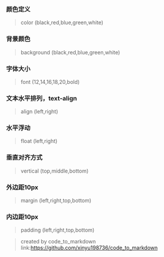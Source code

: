 
### 颜色定义
> color (black,red,blue,green,white)

### 背景颜色
> background (black,red,blue,green,white)

### 字体大小
> font (12,14,16,18,20,bold)

### 文本水平排列，text-align
> align (left,right)

### 水平浮动
> float (left,right)

### 垂直对齐方式
> vertical (top,middle,bottom)

### 外边距10px
> margin (left,right,top,bottom)

### 内边距10px
> padding (left,right,top,bottom)

 > created by code_to_markdown link:https://github.com/xinyu198736/code_to_markdown